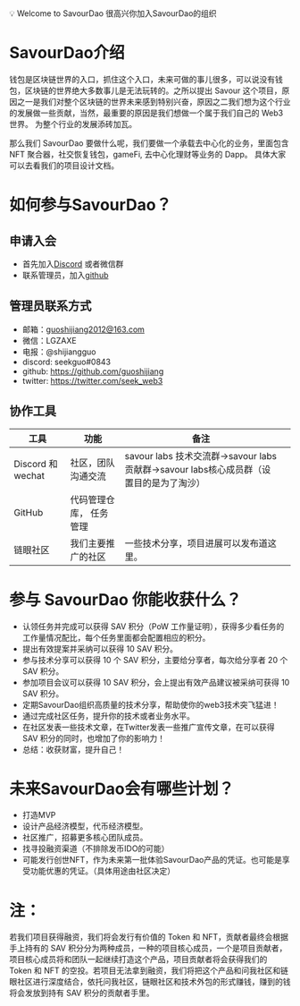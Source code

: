 <aside>
💡 Welcome to SavourDao
很高兴你加入SavourDao的组织

</aside>

# SavourDao介绍

钱包是区块链世界的入口，抓住这个入口，未来可做的事儿很多，可以说没有钱包，区块链的世界绝大多数事儿是无法玩转的。之所以提出 Savour 这个项目，原因之一是我们对整个区块链的世界未来感到特别兴奋，原因之二我们想为这个行业的发展做一些贡献，当然，最重要的原因是我们想做一个属于我们自己的 Web3 世界。 为整个行业的发展添砖加瓦。

那么我们 SavourDao 要做什么呢，我们要做一个承载去中心化的业务，里面包含 NFT 聚合器，社交恢复钱包，gameFi,  去中心化理财等业务的 Dapp。 具体大家可以去看我们的项目设计文档。

# 如何参与SavourDao？

## 申请入会

- 首先加入[Discord](https://discord.gg/JsCEwf6V) 或者微信群
- 联系管理员，加入[github](https://github.com/SavourDao)

## 管理员联系方式

- 邮箱：guoshijiang2012@163.com
- 微信：LGZAXE
- 电报：@shijiangguo
- discord: seekguo#0843
- github: https://github.com/guoshijiang
- twitter: https://twitter.com/seek_web3

## 协作工具

| 工具 | 功能 | 备注 |  |
| --- | --- | --- | --- |
| Discord 和 wechat| 社区，团队沟通交流 | savour labs 技术交流群->savour labs 贡献群->savour labs核心成员群（设置目的是为了淘沙） |  |
| GitHub | 代码管理仓库， 任务管理 |  |  |
| 链眼社区 | 我们主要推广的社区 | 一些技术分享，项目进展可以发布道这里。 |  |



# 参与 SavourDao 你能收获什么？

- 认领任务并完成可以获得 SAV 积分（PoW 工作量证明），获得多少看任务的工作量情况配比，每个任务里面都会配置相应的积分。
- 提出有效提案并采纳可以获得 10 SAV 积分。
- 参与技术分享可以获得 10 个 SAV 积分，主要给分享者，每次给分享者 20 个 SAV 积分。
- 参加项目会议可以获得 10 SAV 积分，会上提出有效产品建议被采纳可获得 10 SAV 积分。
- 定期SavourDao组织高质量的技术分享，帮助使你的web3技术突飞猛进！
- 通过完成社区任务，提升你的技术或者业务水平。
- 在社区发表一些技术文章，在Twitter发表一些推广宣传文章，在可以获得 SAV 积分的同时，也增加了你的影响力！
- 总结：收获财富，提升自己！

# 未来SavourDao会有哪些计划？

- 打造MVP
- 设计产品经济模型，代币经济模型。
- 社区推广，招募更多核心团队成员。
- 找寻投融资渠道（不排除发币IDO的可能）
- 可能发行创世NFT，作为未来第一批体验SavourDao产品的凭证。也可能是享受功能优惠的凭证。（具体用途由社区决定）


# 注：

若我们项目获得融资，我们将会发行有价值的 Token 和 NFT，贡献者最终会根据手上持有的 SAV 积分分为两种成员，一种的项目核心成员，一个是项目贡献者，项目核心成员将和团队一起继续打造这个产品，项目贡献者将会获得我们的 Token 和 NFT 的空投。若项目无法拿到融资，我们将把这个产品和问我社区和链眼社区进行深度结合，依托问我社区，链眼社区和技术外包的形式赚钱，赚到的钱将会发放到持有 SAV 积分的贡献者手里。



